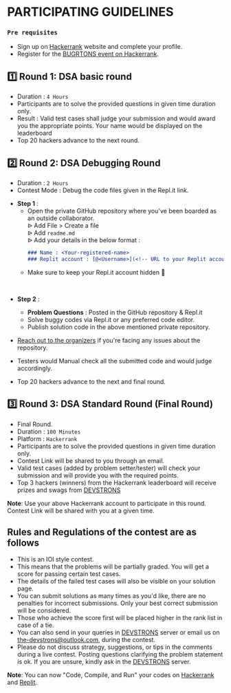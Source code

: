 # PARTICIPATING GUIDELINES

### `Pre requisites`

- Sign up on [Hackerrank](https://www.hackerrank.com/) website and complete your profile.
- Register for the [BUGRTONS event on Hackerrank](https://www.hackerrank.com/bugtrons).
 
## 1️⃣ Round 1: DSA basic round

- Duration : `4 Hours`
- Participants are to solve the provided questions in given time duration only.
- Result : Valid test cases shall judge your submission and would award you the appropriate points. Your name would be displayed on the leaderboard
- Top 20 hackers advance to the next round.

## 2️⃣ Round 2: DSA Debugging Round

- Duration : `2 Hours`
- Contest Mode : Debug the code files given in the Repl.it link.
<!-- !- This will be 2 hours contest where you have to debug the code files given on the Repl.it link. -->
- **Step 1** :
  - Open the private GitHub repository where you've been boarded as an outside collaborator. <br />
    ᐉ  Add File > Create a file <br />
    ᐉ  Add `readme.md` <br />
    ᐉ  Add your details in the below format :
    ```md 
    ### Name : <Your-registered-name>
    ### Replit account : [@<Username>](<!-- URL to your Replit account  -->)
    ``` 
  - Make sure to keep your Repl.it account hidden 🤫
<br />

- **Step 2** :
  - **Problem Questions** : Posted in the GitHub repository & Repl.it
  - Solve buggy codes via Repl.it or any preferred code editor.
  - Publish solution code in the above mentioned private repository.

- [Reach out to the organizers](Teams.md) if you're facing any issues about the repository.
- Testers would Manual check all the submitted code and would judge accordingly. 
- Top 20 hackers advance to the next and final round.

## 3️⃣ Round 3: DSA Standard Round (Final Round)

- Final Round.
- Duration : `100 Minutes`
- Platform : `Hackerrank`
- Participants are to solve the provided questions in given time duration only.
- Contest Link will be shared to you through an email.
- Valid test cases (added by problem setter/tester) will check your submission and will provide you with the required points.
- Top 3 hackers (winners) from the Hackerrank leaderboard will receive prizes and swags from [DEVSTRONS](https://devstrons.bio.link)

**Note**: Use your above Hackerrank account to participate in this round. Contest Link will be shared with you at a given time.

## Rules and Regulations of the contest are as follows

- This is an IOI style contest. 
- This means that the problems will be partially graded. You will get a score for passing certain test cases.
- The details of the failed test cases will also be visible on your solution page.
- You can submit solutions as many times as you'd like, there are no penalties for incorrect submissions. Only your best correct submission will be considered.
- Those who achieve the score first will be placed higher in the rank list in case of a tie.
- You can also send in your queries in [DEVSTRONS](https://discord.gg/MVujzTBqed) server or email us on [the-devstrons@outlook.com](mailto:the-devstrons@outlook.com), during the contest.
- Please do not discuss strategy, suggestions, or tips in the comments during a live contest. Posting questions clarifying the problem statement is ok. If you are unsure, kindly ask in the [DEVSTRONS](https://discord.gg/MVujzTBqed) server.

**Note**: You can now "Code, Compile, and Run" your codes on [Hackerrank](https://www.hackerrank.com/) and [Replit](https://replit.com/).